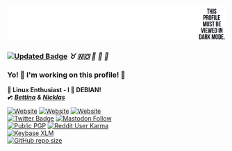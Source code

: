 [![GitHub Banner](https://raw.githubusercontent.com/venturahimself/venturahimself/main/venturahimself.github.png)](https://github.com/venturahimself)
### [![Updated Badge](https://badges.pufler.dev/updated/venturahimself/venturahimself)](https://github.com/venturahimself) ***:taurus: :norway: :rocket: :e-mail: :elephant:*** ### 
### Yo! 👋 I'm working on this profile! 💬
**🐧 Linux Enthusiast - I 💖 DEBIAN!**\
***💕: [Bettina](https://github.com/bettinamyren) & [Nicklas](https://github.com/nicklasmyren)***

[![Website](https://img.shields.io/website?label=ventura.one&style=for-the-badge&url=https%3A%2F%2Fventura.one)](https://ventura.one/)
[![Website](https://img.shields.io/website?label=ventura.120v.ac&style=for-the-badge&url=https%3A%2F%2Fventura.120v.ac)](https://ventura.120v.ac/)
[![Website](https://img.shields.io/website?label=ntwrk.cf&style=for-the-badge&url=https%3A%2F%2Fntwrk.cf)](https://ntwrk.cf/)\
[![Twitter Badge](https://img.shields.io/badge/Twitter-Profile-informational?style=for-the-badge&logo=twitter&logoColor=white&color=1CA2F1)](https://twitter.com/venturahimself)
[![Mastodon Follow](https://img.shields.io/mastodon/follow/116722?domain=https%3A%2F%2Fmstdn.social&style=for-the-badge)](https://mstdn.social/@venturahimself)\
[![Public PGP](https://img.shields.io/keybase/pgp/venturahimself?style=for-the-badge)](https://gist.github.com/49a6f3fc5ef2ad3a72810505076ce031)
[![Reddit User Karma](https://img.shields.io/reddit/user-karma/combined/venturahimself?style=for-the-badge)](https://reddit.com/u/venturahimself/)\
[![Keybase XLM](https://img.shields.io/keybase/xlm/venturahimself?style=for-the-badge)](https://keybase.io/venturahimself)\
[![GitHub repo size](https://img.shields.io/github/repo-size/venturahimself/venturahimself?style=for-the-badge)](https://github.com/venturahimself/venturahimself)
<!--
**venturahimself/venturahimself** is a ✨ _special_ ✨ repository because its `README.md` (this file) appears on your GitHub profile.

Here are some ideas to get you started:

- 🔭 I’m currently working on ...
- 🌱 I’m currently learning ...
- 👯 I’m looking to collaborate on ...
- 🤔 I’m looking for help with ...
- 💬 Ask me about ...
- 📫 How to reach me: ...
- 😄 Pronouns: ...
- ⚡ Fun fact: ...
-->
